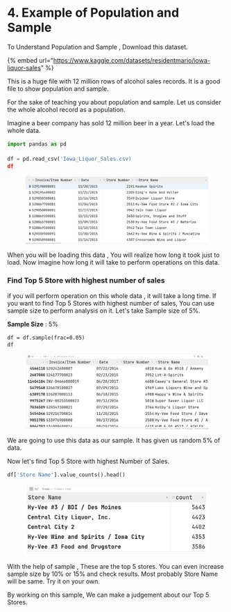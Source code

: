 # 4. Example of Population and Sample

To Understand Population and Sample , Download this dataset.

{% embed url="https://www.kaggle.com/datasets/residentmario/iowa-liquor-sales" %}

This is a huge file with 12 million rows of alcohol sales records. It is a good file to show population and sample.&#x20;

For the sake of teaching you about population and sample. Let us consider the whole alcohol record as a population.

Imagine a beer company has sold 12 million beer in a year. Let's load the whole data.

```python
import pandas as pd

df = pd.read_csv('Iowa_Liquor_Sales.csv)
df
```

<figure><img src="../../.gitbook/assets/image.png" alt=""><figcaption></figcaption></figure>

When you will be loading this data , You will realize how long it took just to load. Now imagine how long it will take to  perform operations on this data. &#x20;

### Find Top 5 Store with highest number of sales

if you will perform operation on this whole data , it will take a long time. If you want to find Top 5 Stores with highest number of sales, You can use sample size to perform analysis on it. Let's take Sample size of 5%.

**Sample Size** : 5%

```
df = df.sample(frac=0.05)
df
```

<figure><img src="../../.gitbook/assets/image (1).png" alt=""><figcaption></figcaption></figure>

We are going to use this data as our sample. It has given us random 5% of data.&#x20;

Now let's find Top 5 Store with highest Number of Sales.

```python
df['Store Name'].value_counts().head()
```

<figure><img src="../../.gitbook/assets/image (2).png" alt=""><figcaption></figcaption></figure>

With the help of sample  , These are the top 5 stores. You can even increase sample size by 10% or 15% and check results. Most probably Store Name will be same. Try it on your own.

By working on this sample, We can make a judgement about our Top 5 Stores.

